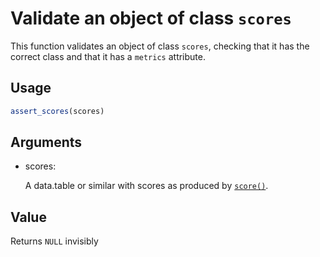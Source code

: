 # Validate an object of class `scores`

This function validates an object of class `scores`, checking that it
has the correct class and that it has a `metrics` attribute.

## Usage

``` r
assert_scores(scores)
```

## Arguments

- scores:

  A data.table or similar with scores as produced by
  [`score()`](https://epiforecasts.io/scoringutils/dev/reference/score.md).

## Value

Returns `NULL` invisibly
